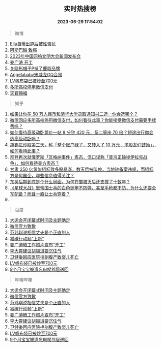 <div align="center"><h2>实时热搜榜</h2><h4>2023-06-29 17:54:02</h4></div>

> 微博  

1. [Ella自曝出道后被性骚扰](https://s.weibo.com/weibo?q=%23Ella%E8%87%AA%E6%9B%9D%E5%87%BA%E9%81%93%E5%90%8E%E8%A2%AB%E6%80%A7%E9%AA%9A%E6%89%B0%23&t=31&band_rank=1&Refer=top)<br />
2. [阿斯巴甜 致癌](https://s.weibo.com/weibo?q=%E9%98%BF%E6%96%AF%E5%B7%B4%E7%94%9C%20%E8%87%B4%E7%99%8C&t=31&band_rank=2&Refer=top)<br />
3. [2023年中国网络文明大会新闻发布会](https://s.weibo.com/weibo?q=%232023%E5%B9%B4%E4%B8%AD%E5%9B%BD%E7%BD%91%E7%BB%9C%E6%96%87%E6%98%8E%E5%A4%A7%E4%BC%9A%E6%96%B0%E9%97%BB%E5%8F%91%E5%B8%83%E4%BC%9A%23&t=31&band_rank=3&Refer=top)<br />
4. [姜广涛 开工](https://s.weibo.com/weibo?q=%E5%A7%9C%E5%B9%BF%E6%B6%9B%20%E5%BC%80%E5%B7%A5&t=31&band_rank=4&Refer=top)<br />
5. [关晓彤帽子P掉了鹿晗品牌](https://s.weibo.com/weibo?q=%23%E5%85%B3%E6%99%93%E5%BD%A4%E5%B8%BD%E5%AD%90P%E6%8E%89%E4%BA%86%E9%B9%BF%E6%99%97%E5%93%81%E7%89%8C%23&t=31&band_rank=5&Refer=top)<br />
6. [Angelababy宋威龙GQ合照](https://s.weibo.com/weibo?q=%23Angelababy%E5%AE%8B%E5%A8%81%E9%BE%99GQ%E5%90%88%E7%85%A7%23&t=31&band_rank=6&Refer=top)<br />
7. [LV帆布袋已被炒至700元](https://s.weibo.com/weibo?q=%23LV%E5%B8%86%E5%B8%83%E8%A2%8B%E5%B7%B2%E8%A2%AB%E7%82%92%E8%87%B3700%E5%85%83%23&t=31&band_rank=7&Refer=top)<br />
8. [多所高校停用微信支付](https://s.weibo.com/weibo?q=%23%E5%A4%9A%E6%89%80%E9%AB%98%E6%A0%A1%E5%81%9C%E7%94%A8%E5%BE%AE%E4%BF%A1%E6%94%AF%E4%BB%98%23&t=31&band_rank=8&Refer=top)<br />
9. [天官赐福](https://s.weibo.com/weibo?q=%E5%A4%A9%E5%AE%98%E8%B5%90%E7%A6%8F&t=31&band_rank=9&Refer=top)<br />

> 知乎  

1. [如果让你在 50 万人民币和清华大学录取通知书二选一你会选哪个？](https://www.zhihu.com/question/607748095)<br />
2. [微信回应多所高校停用微信支付，如何看待此事？你能接受微信支付需要手续费吗？](https://www.zhihu.com/question/609374806)<br />
3. [如何看待高级动卧票价一站 8 分钟 420 元，系二等座 70 倍？短途出行你会选高级动卧吗？](https://www.zhihu.com/question/609342725)<br />
4. [胡锡进炒股第三天，称「整个账户绿了，又转入了 10 万元，求股友们鼓励」，如何看待此事？](https://www.zhihu.com/question/609352970)<br />
5. [拜登再次就俄罗斯「瓦格纳事件」表态，但口误称「普京正输掉伊拉克战争」，如何看待美方表态？](https://www.zhihu.com/question/609352184)<br />
6. [甘肃 350 亿氢能招标致多股暴涨，数天后被叫停，当地称备案违规，而招标方是假国企，哪些信息值得关注？](https://www.zhihu.com/question/609164890)<br />
7. [东吴后期到底是个什么局面，为何在蜀被灭后还支撑了十数年？](https://www.zhihu.com/question/37064172)<br />
8. [《星球大战》里帝国士兵的白色铠甲不防弹，甚至手枪都不防，为什么还要全军配备？而且一直让士兵穿着？](https://www.zhihu.com/question/445290525)<br />
9. []()<br />

> 百度  

1. [大运会开闭幕式时间及主题确定](https://www.baidu.com/s?wd=%E5%A4%A7%E8%BF%90%E4%BC%9A%E5%BC%80%E9%97%AD%E5%B9%95%E5%BC%8F%E6%97%B6%E9%97%B4%E5%8F%8A%E4%B8%BB%E9%A2%98%E7%A1%AE%E5%AE%9A&sa=fyb_news&rsv_dl=fyb_news)<br />
2. [微信官方致歉](https://www.baidu.com/s?wd=%E5%BE%AE%E4%BF%A1%E5%AE%98%E6%96%B9%E8%87%B4%E6%AD%89&sa=fyb_news&rsv_dl=fyb_news)<br />
3. [范玮琪说相信丈夫是个正直的人](https://www.baidu.com/s?wd=%E8%8C%83%E7%8E%AE%E7%90%AA%E8%AF%B4%E7%9B%B8%E4%BF%A1%E4%B8%88%E5%A4%AB%E6%98%AF%E4%B8%AA%E6%AD%A3%E7%9B%B4%E7%9A%84%E4%BA%BA&sa=fyb_news&rsv_dl=fyb_news)<br />
4. [减碳行动频“上新”](https://www.baidu.com/s?wd=%E5%87%8F%E7%A2%B3%E8%A1%8C%E5%8A%A8%E9%A2%91%E2%80%9C%E4%B8%8A%E6%96%B0%E2%80%9D&sa=fyb_news&rsv_dl=fyb_news)<br />
5. [姜广涛晒工作照片宣布“开工”](https://www.baidu.com/s?wd=%E5%A7%9C%E5%B9%BF%E6%B6%9B%E6%99%92%E5%B7%A5%E4%BD%9C%E7%85%A7%E7%89%87%E5%AE%A3%E5%B8%83%E2%80%9C%E5%BC%80%E5%B7%A5%E2%80%9D&sa=fyb_news&rsv_dl=fyb_news)<br />
6. [李大霄建议胡锡进要沉住气](https://www.baidu.com/s?wd=%E6%9D%8E%E5%A4%A7%E9%9C%84%E5%BB%BA%E8%AE%AE%E8%83%A1%E9%94%A1%E8%BF%9B%E8%A6%81%E6%B2%89%E4%BD%8F%E6%B0%94&sa=fyb_news&rsv_dl=fyb_news)<br />
7. [卫健委回应医院拒剖腹产致婴儿死亡](https://www.baidu.com/s?wd=%E5%8D%AB%E5%81%A5%E5%A7%94%E5%9B%9E%E5%BA%94%E5%8C%BB%E9%99%A2%E6%8B%92%E5%89%96%E8%85%B9%E4%BA%A7%E8%87%B4%E5%A9%B4%E5%84%BF%E6%AD%BB%E4%BA%A1&sa=fyb_news&rsv_dl=fyb_news)<br />
8. [LV帆布袋已被炒至700元](https://www.baidu.com/s?wd=LV%E5%B8%86%E5%B8%83%E8%A2%8B%E5%B7%B2%E8%A2%AB%E7%82%92%E8%87%B3700%E5%85%83&sa=fyb_news&rsv_dl=fyb_news)<br />
9. [9个月宝宝被遗忘电梯邻居送回](https://www.baidu.com/s?wd=9%E4%B8%AA%E6%9C%88%E5%AE%9D%E5%AE%9D%E8%A2%AB%E9%81%97%E5%BF%98%E7%94%B5%E6%A2%AF%E9%82%BB%E5%B1%85%E9%80%81%E5%9B%9E&sa=fyb_news&rsv_dl=fyb_news)<br />

> 哔哩哔哩  

1. [大运会开闭幕式时间及主题确定](https://www.baidu.com/s?wd=%E5%A4%A7%E8%BF%90%E4%BC%9A%E5%BC%80%E9%97%AD%E5%B9%95%E5%BC%8F%E6%97%B6%E9%97%B4%E5%8F%8A%E4%B8%BB%E9%A2%98%E7%A1%AE%E5%AE%9A&sa=fyb_news&rsv_dl=fyb_news)<br />
2. [微信官方致歉](https://www.baidu.com/s?wd=%E5%BE%AE%E4%BF%A1%E5%AE%98%E6%96%B9%E8%87%B4%E6%AD%89&sa=fyb_news&rsv_dl=fyb_news)<br />
3. [范玮琪说相信丈夫是个正直的人](https://www.baidu.com/s?wd=%E8%8C%83%E7%8E%AE%E7%90%AA%E8%AF%B4%E7%9B%B8%E4%BF%A1%E4%B8%88%E5%A4%AB%E6%98%AF%E4%B8%AA%E6%AD%A3%E7%9B%B4%E7%9A%84%E4%BA%BA&sa=fyb_news&rsv_dl=fyb_news)<br />
4. [减碳行动频“上新”](https://www.baidu.com/s?wd=%E5%87%8F%E7%A2%B3%E8%A1%8C%E5%8A%A8%E9%A2%91%E2%80%9C%E4%B8%8A%E6%96%B0%E2%80%9D&sa=fyb_news&rsv_dl=fyb_news)<br />
5. [姜广涛晒工作照片宣布“开工”](https://www.baidu.com/s?wd=%E5%A7%9C%E5%B9%BF%E6%B6%9B%E6%99%92%E5%B7%A5%E4%BD%9C%E7%85%A7%E7%89%87%E5%AE%A3%E5%B8%83%E2%80%9C%E5%BC%80%E5%B7%A5%E2%80%9D&sa=fyb_news&rsv_dl=fyb_news)<br />
6. [李大霄建议胡锡进要沉住气](https://www.baidu.com/s?wd=%E6%9D%8E%E5%A4%A7%E9%9C%84%E5%BB%BA%E8%AE%AE%E8%83%A1%E9%94%A1%E8%BF%9B%E8%A6%81%E6%B2%89%E4%BD%8F%E6%B0%94&sa=fyb_news&rsv_dl=fyb_news)<br />
7. [卫健委回应医院拒剖腹产致婴儿死亡](https://www.baidu.com/s?wd=%E5%8D%AB%E5%81%A5%E5%A7%94%E5%9B%9E%E5%BA%94%E5%8C%BB%E9%99%A2%E6%8B%92%E5%89%96%E8%85%B9%E4%BA%A7%E8%87%B4%E5%A9%B4%E5%84%BF%E6%AD%BB%E4%BA%A1&sa=fyb_news&rsv_dl=fyb_news)<br />
8. [LV帆布袋已被炒至700元](https://www.baidu.com/s?wd=LV%E5%B8%86%E5%B8%83%E8%A2%8B%E5%B7%B2%E8%A2%AB%E7%82%92%E8%87%B3700%E5%85%83&sa=fyb_news&rsv_dl=fyb_news)<br />
9. [9个月宝宝被遗忘电梯邻居送回](https://www.baidu.com/s?wd=9%E4%B8%AA%E6%9C%88%E5%AE%9D%E5%AE%9D%E8%A2%AB%E9%81%97%E5%BF%98%E7%94%B5%E6%A2%AF%E9%82%BB%E5%B1%85%E9%80%81%E5%9B%9E&sa=fyb_news&rsv_dl=fyb_news)<br />
